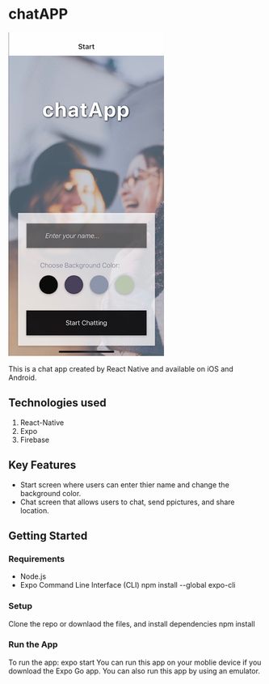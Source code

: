 # chatAPP

![chatapp photo](images/chatApp.jpg)

This is a chat app created by React Native and available on iOS and Android.

## Technologies used

1. React-Native
2. Expo
3. Firebase

## Key Features

- Start screen where users can enter thier name and change the background color.
- Chat screen that allows users to chat, send ppictures, and share location.

## Getting Started

### Requirements

- Node.js
- Expo Command Line Interface (CLI)
  npm install --global expo-cli

### Setup

Clone the repo or downlaod the files, and install dependencies
npm install

### Run the App

To run the app:
expo start
You can run this app on your moblie device if you download the Expo Go app.
You can also run this app by using an emulator.
